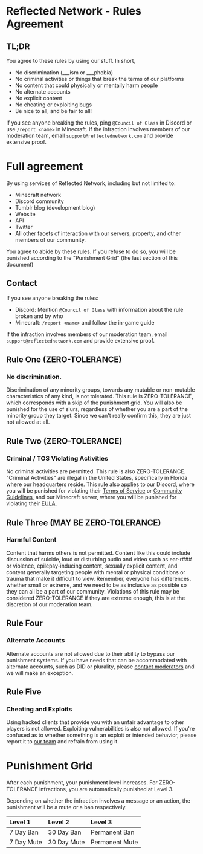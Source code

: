 # Reflected Network - Rules Agreement

## TL;DR

You agree to these rules by using our stuff.
In short,
 - No discrimination (\_\_\_ism or \_\_\_phobia)
 - No criminal activities or things that break the terms of our platforms
 - No content that could physically or mentally harm people
 - No alternate accounts
 - No explicit content
 - No cheating or exploiting bugs
 - Be nice to all, and be fair to all!

If you see anyone breaking the rules, ping `@Council of Glass` in Discord or use `/report <name>` in Minecraft. If the infraction involves members of our moderation team, email `support@reflectednetwork.com` and provide extensive proof.


# Full agreement

By using services of Reflected Network, including but not limited to:

 - Minecraft network
 - Discord community
 - Tumblr blog (development blog)
 - Website
 - API
 - Twitter
 - All other facets of interaction with our servers, property, and other members of our community.

You agree to abide by these rules. If you refuse to do so, you will be punished according to the "Punishment Grid" (the last section of this document)

## Contact

If you see anyone breaking the rules:
-  Discord: Mention `@Council of Glass` with information about the rule broken and by who
- Minecraft: `/report <name>` and follow the in-game guide

If the infraction involves members of our moderation team, email `support@reflectednetwork.com` and provide extensive proof.

## Rule One (ZERO-TOLERANCE)

### No discrimination.

Discrimination of any minority groups, towards any mutable or non-mutable characteristics of any kind, is not tolerated. This rule is ZERO-TOLERANCE, which corresponds with a skip of the punishment grid. You will also be punished for the use of slurs, regardless of whether you are a part of the minority group they target. Since we can't really confirm this, they are just not allowed at all.

## Rule Two (ZERO-TOLERANCE)

### Criminal / TOS Violating Activities

No criminal activities are permitted. This rule is also ZERO-TOLERANCE. "Criminal Activities" are illegal in the United States, specifically in Florida where our headquarters reside. This rule also applies to our Discord, where you will be punished for violating their [Terms of Service](https://discord.com/terms) or [Community Guidelines](https://discord.com/guidelines), and our Minecraft server, where you will be punished for violating their [EULA](https://www.minecraft.net/en-us/eula).

## Rule Three (MAY BE ZERO-TOLERANCE)

### Harmful Content

Content that harms others is not permitted. Content like this could include discussion of suicide, loud or disturbing audio and video such as ear-r\#\#\# or violence, epilepsy-inducing content, sexually explicit content, and content generally targeting people with mental or physical conditions or trauma that make it difficult to view. Remember, everyone has differences, whether small or extreme, and we need to be as inclusive as possible so they can all be a part of our community. Violations of this rule may be considered ZERO-TOLERANCE if they are extreme enough, this is at the discretion of our moderation team.

## Rule Four

### Alternate Accounts

Alternate accounts are not allowed due to their ability to bypass our punishment systems. If you have needs that can be accommodated with alternate accounts, such as DID or plurality, please [contact moderators](#contact) and we will make an exception.

## Rule Five

### Cheating and Exploits

Using hacked clients that provide you with an unfair advantage to other players is not allowed. Exploiting vulnerabilities is also not allowed. If you're confused as to whether something is an exploit or intended behavior, please report it to [our team](#contact) and refrain from using it.

# Punishment Grid

After each punishment, your punishment level increases. For ZERO-TOLERANCE infractions, you are automatically punished at Level 3.

Depending on whether the infraction involves a message or an action, the punishment will be a mute or a ban respectively.

| Level 1    | Level 2     | Level 3        |
|:-----------|:------------|:---------------|
| 7 Day Ban  | 30 Day Ban  | Permanent Ban  |
| 7 Day Mute | 30 Day Mute | Permanent Mute |

